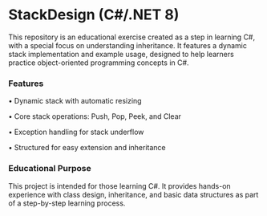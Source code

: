 # StackDesign (C#/.NET 8)

This repository is an educational exercise created as a step in learning C#, with a special focus on understanding inheritance. It features a dynamic stack implementation and example usage, designed to help learners practice object-oriented programming concepts in C#.

### Features
•	Dynamic stack with automatic resizing

•	Core stack operations: Push, Pop, Peek, and Clear

•	Exception handling for stack underflow

•	Structured for easy extension and inheritance


### Educational Purpose
This project is intended for those learning C#. It provides hands-on experience with class design, inheritance, and basic data structures as part of a step-by-step learning process.
